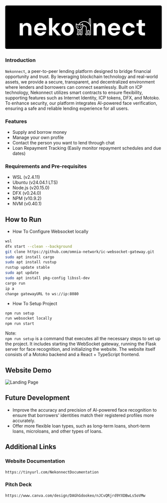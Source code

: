![Project Logo](https://github.com/JojmoZ/Nekonnect/blob/main/src/assets/nekonect.png)

### Introduction
``Nekonnect``, a peer-to-peer lending platform designed to bridge financial opportunity and trust. By leveraging blockchain technology and real-world assets, we provide a secure, transparent, and decentralized environment where lenders and borrowers can connect seamlessly. Built on ICP technology, Nekonnect utilizes smart contracts to ensure flexibility, supporting features such as Internet Identity, ICP tokens, DFX, and Motoko. To enhance security, our platform integrates AI-powered face verification, ensuring a safe and reliable lending experience for all users.

### Features
- Supply and borrow money
- Manage your own profile
- Contact the person you want to lend through chat
- Loan Repayment Tracking (Easily monitor repayment schedules and due dates)

### Requirements and Pre-requisites
- WSL (v2.4.11)
- Ubuntu (v24.04.1 LTS)
- Node.js (v20.15.0)
- DFX (v0.24.0)
- NPM (v10.9.2)
- NVM (v0.40.1)

## How to Run

- How To Configure Websocket locally
```sh
wsl
dfx start --clean --background
git clone https://github.com/omnia-network/ic-websocket-gateway.git
sudo apt install cargo  
sudo apt install rustup
rustup update stable
sudo apt update
sudo apt install pkg-config libssl-dev
cargo run
ip a
change gatewayURL to ws://ip:8080
```

- How To Setup Project
```sh
npm run setup
run websocket locally
npm run start
```

Note:
<br />
``npm run setup`` is a command that executes all the necessary steps to set up the project. It includes starting the WebSocket gateway, running the Flask server for face recognition, and initializing the website. The website itself consists of a Motoko backend and a React + TypeScript frontend.

## Website Demo
![Landing Page](https://github.com/JojmoZ/Nekonnect/blob/main/src/assets/landing-demo.gif)

## Future Development
- Improve the accuracy and precision of AI-powered face recognition to ensure that borrowers' identities match their registered profiles more accurately.
- Offer more flexible loan types, such as long-term loans, short-term loans, microloans, and other types of loans.

## Additional Links
### Website Documentation 
    https://tinyurl.com/NekonnectDocumentation
### Pitch Deck
    https://www.canva.com/design/DAGhGdookeo/nJCvQRjrd9YXDBwLs5oVMw
